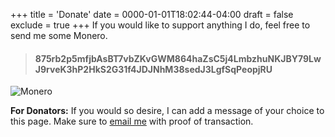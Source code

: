 +++
title = 'Donate'
date = 0000-01-01T18:02:44-04:00
draft = false
exclude = true
+++
If you would like to support anything I do, feel free to send me some Monero. 

> #### 875rb2p5mfjbAsBT7vbZKvGWM864haZsC5j4LmbzhuNKJBY79LwJ9rveK3hP2HkS2G31f4JDJNhM38sedJ3LgfSqPeopjRU
![Monero](/pics/monero.png)

**For Donators:** If you would so desire, I can add a message of your choice to this page. Make sure to [email me](/contact/) with proof of transaction.